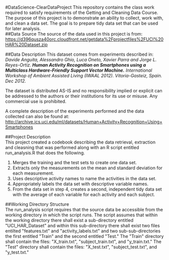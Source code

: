 #DataScience-ClearDataProject
This repository contains the class work required to satisfy requirements of the Getting and Cleaning Data Course.  The purpose of this project is to demonstrate an ability to collect, work with, and clean a data set. The goal is to prepare tidy data set that can be used for later analysis.  
##Data Source
The source of the data used in this project is from:  
  https://d396qusza40orc.cloudfront.net/getdata%2Fprojectfiles%2FUCI%20HAR%20Dataset.zip 
    
##Data Description
This dataset comes from experiments described in:   
    *Davide Anguita, Alessandro Ghio, Luca Oneto, Xavier Parra and Jorge L. Reyes-Ortiz. __Human Activity Recognition on Smartphones using a Multiclass Hardware-Friendly Support Vector Machine.__ International Workshop of Ambient Assisted     Living (IWAAL 2012). Vitoria-Gasteiz, Spain. Dec 2012.*  
    
The dataset is distributed AS-IS and no responsibility implied or explicit can be addressed to the authors or their institutions for its use or misuse. Any commercial use is prohibited.

A complete description of the experiments performed and the data collected can also be found at:  
  http://archive.ics.uci.edu/ml/datasets/Human+Activity+Recognition+Using+Smartphones 

##Project Description  
This project created a codebook describing the data retrieval, extraction and cleasning that was performed along with an R script entitled run_analysis.R that does the following.  
  1. Merges the training and the test sets to create one data set.  
  2. Extracts only the measurements on the mean and standard deviation for each measurement.  
  3. Uses descriptive activity names to name the activities in the data set.  
  4. Appropriately labels the data set with descriptive variable names. 
  5. From the data set in step 4, creates a second, independent tidy data set with the average of each variable for each activity and each subject.

##Working Directory Structure  
The run_analysis script requires that the source data be accessible from the working directory in which the script runs.  The script assumes that within the working directory there shall exist a sub-directory entitled "UCI_HAR_Dataset" and within this sub-directory there shall exist two files entilted "features.txt" and "activity_labels.txt" and two sub-sub-directories the first entitled "Train" and the second entitled "Test."  The "Train" directory shall contain the files: "X_train.txt", "subject_train.txt", and "y_train.txt."  The "Test" directory shall contain the files: "X_test.txt", "subject_test.txt", and "y_test.txt."
